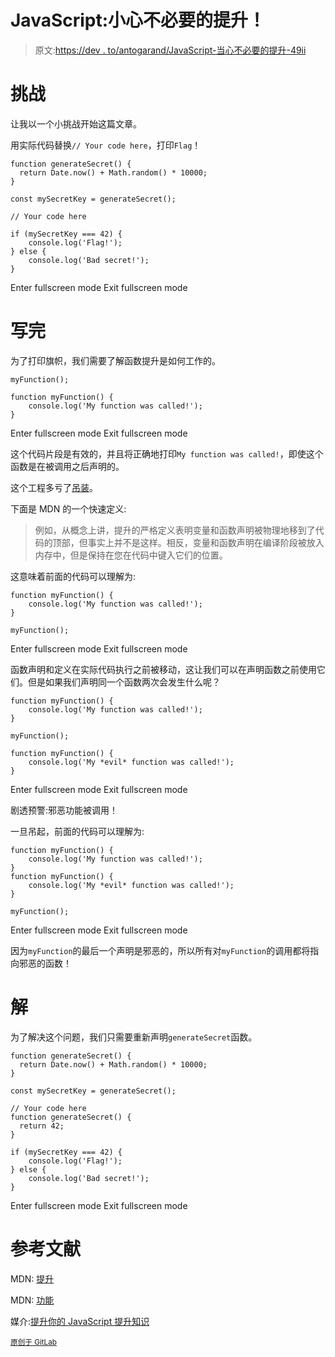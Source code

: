 # JavaScript:小心不必要的提升！

> 原文:[https://dev . to/antogarand/JavaScript-当心不必要的提升-49ii](https://dev.to/antogarand/javascript-watch-out-for-unwanted-hoisting-49ii)

# 挑战

让我以一个小挑战开始这篇文章。

用实际代码替换`// Your code here`，打印`Flag`！

```
function generateSecret() {
  return Date.now() + Math.random() * 10000;
}

const mySecretKey = generateSecret();

// Your code here

if (mySecretKey === 42) {
    console.log('Flag!');
} else {
    console.log('Bad secret!');
} 
```

Enter fullscreen mode Exit fullscreen mode

# 写完

为了打印旗帜，我们需要了解函数提升是如何工作的。

```
myFunction();

function myFunction() {
    console.log('My function was called!');
} 
```

Enter fullscreen mode Exit fullscreen mode

这个代码片段是有效的，并且将正确地打印`My function was called!`，即使这个函数是在被调用之后声明的。

这个工程多亏了[吊装](https://developer.mozilla.org/en-US/docs/Glossary/Hoisting)。

下面是 MDN 的一个快速定义:

> 例如，从概念上讲，提升的严格定义表明变量和函数声明被物理地移到了代码的顶部，但事实上并不是这样。相反，变量和函数声明在编译阶段被放入内存中，但是保持在您在代码中键入它们的位置。

这意味着前面的代码可以理解为:

```
function myFunction() {
    console.log('My function was called!');
}

myFunction(); 
```

Enter fullscreen mode Exit fullscreen mode

函数声明和定义在实际代码执行之前被移动，这让我们可以在声明函数之前使用它们。但是如果我们声明同一个函数两次会发生什么呢？

```
function myFunction() {
    console.log('My function was called!');
}

myFunction();

function myFunction() {
    console.log('My *evil* function was called!');
} 
```

Enter fullscreen mode Exit fullscreen mode

剧透预警:邪恶功能被调用！

一旦吊起，前面的代码可以理解为:

```
function myFunction() {
    console.log('My function was called!');
}
function myFunction() {
    console.log('My *evil* function was called!');
}

myFunction(); 
```

Enter fullscreen mode Exit fullscreen mode

因为`myFunction`的最后一个声明是邪恶的，所以所有对`myFunction`的调用都将指向邪恶的函数！

# 解

为了解决这个问题，我们只需要重新声明`generateSecret`函数。

```
function generateSecret() {
  return Date.now() + Math.random() * 10000;
}

const mySecretKey = generateSecret();

// Your code here
function generateSecret() {
  return 42;
}

if (mySecretKey === 42) {
    console.log('Flag!');
} else {
    console.log('Bad secret!');
} 
```

Enter fullscreen mode Exit fullscreen mode

# 参考文献

MDN: [提升](https://developer.mozilla.org/en-US/docs/Glossary/Hoisting)

MDN: [功能](https://developer.mozilla.org/en-US/docs/Web/JavaScript/Reference/Statements/function)

媒介:[提升你的 JavaScript 提升知识](https://medium.com/byteconf/hoist-your-knowledge-of-javascript-hoisting-a3db96c029d5)

<small>[原创于 GitLab](https://gitlab.com/AntonyGarand/javascript-quirks/blob/master/writeups/1-hoisting.md)</small>